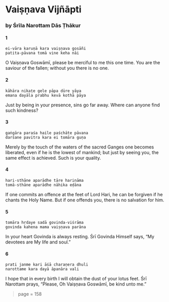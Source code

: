 # Vaiṣṇava Vijñāpti

### by Śrīla Narottam Dās Ṭhākur

#### 1

    ei-vāra karuṇā kara vaiṣṇava gosāñi
    patita-pāvana tomā vine keha nāi

O Vaiṣṇava Goswāmī, please be merciful to me this one time. You are the saviour of the fallen; without you there is no one.

#### 2

    kāhāra nikaṭe gele pāpa dūre yāya
    emana dayāla prabhu kevā kothā pāya

Just by being in your presence, sins go far away. Where can anyone find such kindness?

#### 3

    gaṅgāra paraśa haile paśchāte pāvana
    darśane pavitra kara ei tomāra guṇa

Merely by the touch of the waters of the sacred Ganges one becomes liberated, even if he is the lowest of mankind; but just by seeing you, the same effect is achieved. Such is your quality.

#### 4

    hari-sthāne aparādhe tāre harināma
    tomā-sthāne aparādhe nāhika eḍāna

If one commits an offence at the feet of Lord Hari, he can be forgiven if he chants the Holy Name. But if one offends you, there is no salvation for him.

#### 5

    tomāra hṛdaye sadā govinda-viśrāma
    govinda kahena mama vaiṣṇava parāna

In your heart Govinda is always resting. Śrī Govinda Himself says, “My devotees are My life and soul.”

#### 6

    prati janme kari āśā charaṇera dhuli
    narottame kara dayā āpanāra vali

I hope that in every birth I will obtain the dust of your lotus feet. Śrī Narottam prays, “Please, Oh Vaiṣṇava Goswāmī, be kind unto me.”


> page = 158